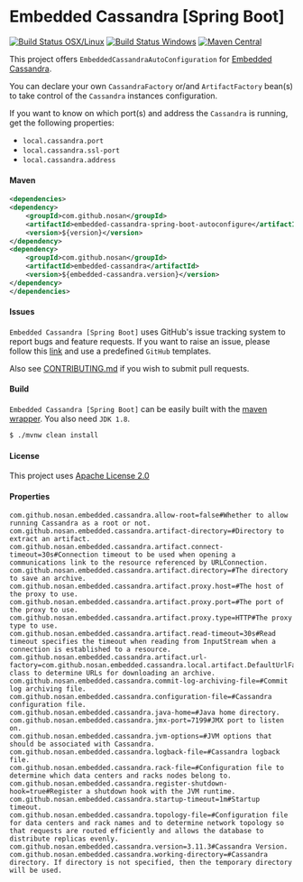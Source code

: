 # Embedded Cassandra [Spring Boot] 
[![Build Status OSX/Linux](https://img.shields.io/travis/nosan/embedded-cassandra-spring-boot/master.svg?logo=travis&logoColor=white&style=flat)](https://travis-ci.org/nosan/embedded-cassandra-spring-boot) [![Build Status Windows](https://img.shields.io/appveyor/ci/nosan/embedded-cassandra-spring-boot/master.svg?logo=appveyor&logoColor=white&style=flat)](https://ci.appveyor.com/project/nosan/embedded-cassandra-spring-boot)
[![Maven Central](https://img.shields.io/maven-central/v/com.github.nosan/embedded-cassandra-spring-boot-autoconfigure.svg)](https://search.maven.org/search?q=g:com.github.nosan%20AND%20(a:embedded-cassandra-spring-boot-autoconfigure))

This project offers `EmbeddedCassandraAutoConfiguration` for [Embedded Cassandra](https://github.com/nosan/embedded-cassandra). 

You can declare your own `CassandraFactory` or/and `ArtifactFactory` bean(s) to take control of the `Cassandra` 
instances configuration.

If you want to know on which port(s) and address the `Cassandra` is running, get the following properties:
- `local.cassandra.port`
- `local.cassandra.ssl-port`
- `local.cassandra.address`


#### Maven

```xml
<dependencies>
<dependency>
    <groupId>com.github.nosan</groupId>
    <artifactId>embedded-cassandra-spring-boot-autoconfigure</artifactId>
    <version>${version}</version>
</dependency>
<dependency>
    <groupId>com.github.nosan</groupId>
    <artifactId>embedded-cassandra</artifactId>
    <version>${embedded-cassandra.version}</version>
</dependency>
</dependencies>

```

#### Issues

`Embedded Cassandra [Spring Boot]` uses GitHub's issue tracking system to report bugs and feature
requests. If you want to raise an issue, please follow this [link](https://github.com/nosan/embedded-cassandra-spring-boot/issues)
and use a predefined `GitHub` templates.

Also see [CONTRIBUTING.md](CONTRIBUTING.md) if you wish to submit pull requests.

#### Build

`Embedded Cassandra [Spring Boot]` can be easily built with the [maven wrapper](https://github.com/takari/maven-wrapper). You also need `JDK 1.8`.

```bash
$ ./mvnw clean install
```

#### License

This project uses [Apache License 2.0](http://www.apache.org/licenses/LICENSE-2.0)


#### Properties

    com.github.nosan.embedded.cassandra.allow-root=false#Whether to allow running Cassandra as a root or not.
    com.github.nosan.embedded.cassandra.artifact-directory=#Directory to extract an artifact.
    com.github.nosan.embedded.cassandra.artifact.connect-timeout=30s#Connection timeout to be used when opening a communications link to the resource referenced by URLConnection.
    com.github.nosan.embedded.cassandra.artifact.directory=#The directory to save an archive.
    com.github.nosan.embedded.cassandra.artifact.proxy.host=#The host of the proxy to use.
    com.github.nosan.embedded.cassandra.artifact.proxy.port=#The port of the proxy to use.
    com.github.nosan.embedded.cassandra.artifact.proxy.type=HTTP#The proxy type to use.
    com.github.nosan.embedded.cassandra.artifact.read-timeout=30s#Read timeout specifies the timeout when reading from InputStream when a connection is established to a resource.
    com.github.nosan.embedded.cassandra.artifact.url-factory=com.github.nosan.embedded.cassandra.local.artifact.DefaultUrlFactory#Factory class to determine URLs for downloading an archive.
    com.github.nosan.embedded.cassandra.commit-log-archiving-file=#Commit log archiving file.
    com.github.nosan.embedded.cassandra.configuration-file=#Cassandra configuration file.
    com.github.nosan.embedded.cassandra.java-home=#Java home directory.
    com.github.nosan.embedded.cassandra.jmx-port=7199#JMX port to listen on.
    com.github.nosan.embedded.cassandra.jvm-options=#JVM options that should be associated with Cassandra.
    com.github.nosan.embedded.cassandra.logback-file=#Cassandra logback file.
    com.github.nosan.embedded.cassandra.rack-file=#Configuration file to determine which data centers and racks nodes belong to.
    com.github.nosan.embedded.cassandra.register-shutdown-hook=true#Register a shutdown hook with the JVM runtime.
    com.github.nosan.embedded.cassandra.startup-timeout=1m#Startup timeout.
    com.github.nosan.embedded.cassandra.topology-file=#Configuration file for data centers and rack names and to determine network topology so that requests are routed efficiently and allows the database to distribute replicas evenly.
    com.github.nosan.embedded.cassandra.version=3.11.3#Cassandra Version.
    com.github.nosan.embedded.cassandra.working-directory=#Cassandra directory. If directory is not specified, then the temporary directory will be used.

